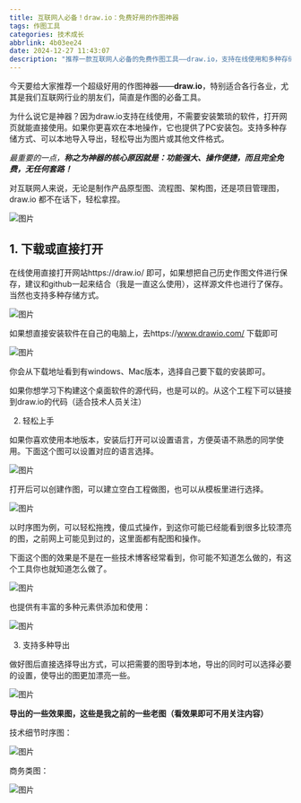 ```yaml
---
title: 互联网人必备！draw.io：免费好用的作图神器
tags: 作图工具
categories: 技术成长
abbrlink: 4b03ee24
date: 2024-12-27 11:43:07
description: "推荐一款互联网人必备的免费作图工具——draw.io，支持在线使用和多种存储方式，适合制作流程图、架构图等。"
---
```


今天要给大家推荐一个超级好用的作图神器——**draw.io**，特别适合各行各业，尤其是我们互联网行业的朋友们，简直是作图的必备工具。

为什么说它是神器？因为draw.io支持在线使用，不需要安装繁琐的软件，打开网页就能直接使用。如果你更喜欢在本地操作，它也提供了PC安装包。支持多种存储方式、可以本地导入导出，轻松导出为图片或其他文件格式。

*最重要的一点，**称之为神器的核心原因就是：功能强大、操作便捷，而且完全免费，无任何套路！***

对互联网人来说，无论是制作产品原型图、流程图、架构图，还是项目管理图，draw.io 都不在话下，轻松拿捏。

![图片](https://raw.githubusercontent.com/zhulg/allpic/master/640-20241227114611891.gif)



## 1. 下载或直接打开

在线使用直接打开网站https://draw.io/ 即可，如果想把自己历史作图文件进行保存，建议和github一起来结合（我是一直这么使用），这样源文件也进行了保存。当然也支持多种存储方式。

![图片](https://raw.githubusercontent.com/zhulg/allpic/master/640-20241227114117602-20241227114612083)

如果想直接安装软件在自己的电脑上，去https://www.drawio.com/ 下载即可

![图片](https://mmbiz.qpic.cn/sz_mmbiz_png/gCwibMtn41zOFqhI6m73wjiaN1HzGeGvl6DPLBQMvR4tLTwMrNRdLY9DPYQhwNRNvtQ6oJ6PrnjTW1iaiaDq8IYs0Q/640?wx_fmt=png&from=appmsg&tp=webp&wxfrom=5&wx_lazy=1&wx_co=1)

你会从下载地址看到有windows、Mac版本，选择自己要下载的安装即可。


如果你想学习下构建这个桌面软件的源代码，也是可以的。从这个工程下可以链接到draw.io的代码（适合技术人员关注）

2. 轻松上手

如果你喜欢使用本地版本，安装后打开可以设置语言，方便英语不熟悉的同学使用。下面这个图可以设置对应的语言选择。

![图片](https://raw.githubusercontent.com/zhulg/allpic/master/640-20241227114118163-20241227114613565)

打开后可以创建作图，可以建立空白工程做图，也可以从模板里进行选择。

![图片](https://raw.githubusercontent.com/zhulg/allpic/master/640-20241227114118351-20241227114613748)

以时序图为例，可以轻松拖拽，傻瓜式操作，到这你可能已经能看到很多比较漂亮的图，之前网上可能见到过的，这里面都有配图和操作。

下面这个图的效果是不是在一些技术博客经常看到，你可能不知道怎么做的，有这个工具你也就知道怎么做了。

![图片](https://raw.githubusercontent.com/zhulg/allpic/master/640-20241227114118541-20241227114613988)

也提供有丰富的多种元素供添加和使用：

![图片](https://raw.githubusercontent.com/zhulg/allpic/master/640-20241227114614292)

3. 支持多种导出



做好图后直接选择导出方式，可以把需要的图导到本地，导出的同时可以选择必要的设置，使导出的图更加漂亮一些。

![图片](https://mmbiz.qpic.cn/sz_mmbiz_png/gCwibMtn41zOibmicsRz1NEic8hV3XXm43AHkwEBLte78h6hv6LcjAYPGbTicibmpkVqseab98JEkpxBNUAopIIseCxQ/640?wx_fmt=png&from=appmsg&tp=webp&wxfrom=5&wx_lazy=1&wx_co=1)

**导出的一些效果图，这些是我之前的一些老图（看效果即可不用关注内容）**

技术细节时序图：

![图片](https://raw.githubusercontent.com/zhulg/allpic/master/640-20241227114614819)

商务类图：

![图片](https://raw.githubusercontent.com/zhulg/allpic/master/640-20241227114119353)
